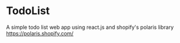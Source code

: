 # TodoList
A simple todo list web app using react.js and shopify's polaris library https://polaris.shopify.com/ 
